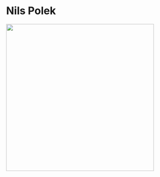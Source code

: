 # Nils Polek
<img src="https://github-readme-stats.vercel.app/api?username=nilspolek&show_icons=true&theme=holi" width="400">
